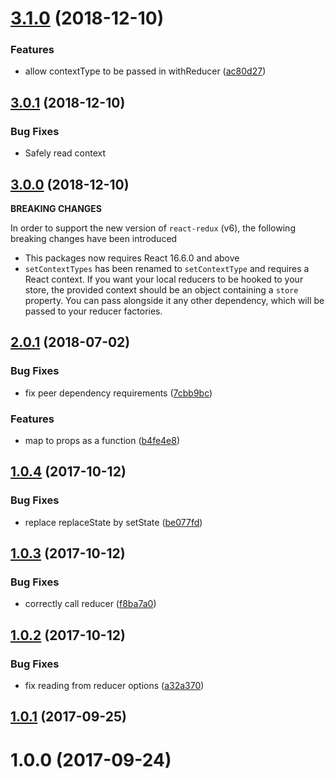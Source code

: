 # [3.1.0](https://github.com/troch/react-local-reducer/compare/v3.0.1...v3.1.0) (2018-12-10)


### Features

* allow contextType to be passed in withReducer ([ac80d27](https://github.com/troch/react-local-reducer/commit/ac80d27))



<a name="3.0.1"></a>
## [3.0.1](https://github.com/troch/react-local-reducer/compare/v3.0.0...v3.0.1) (2018-12-10)

### Bug Fixes

* Safely read context



<a name="3.0.0"></a>
## [3.0.0](https://github.com/troch/react-local-reducer/compare/v2.0.1...v3.0.0) (2018-12-10)

**BREAKING CHANGES**

In order to support the new version of `react-redux` (v6), the following breaking changes have been introduced

- This packages now requires React 16.6.0 and above
- `setContextTypes` has been renamed to `setContextType` and requires a React context. If you want your local reducers to be hooked to your store, the provided context should be an object containing a `store` property. You can pass alongside it any other dependency, which will be passed to your reducer factories.



<a name="2.0.1"></a>
## [2.0.1](https://github.com/troch/react-local-reducer/compare/v1.0.4...v2.0.1) (2018-07-02)


### Bug Fixes

* fix peer dependency requirements ([7cbb9bc](https://github.com/troch/react-local-reducer/commit/7cbb9bc))


### Features

* map to props as a function ([b4fe4e8](https://github.com/troch/react-local-reducer/commit/b4fe4e8))



<a name="1.0.4"></a>
## [1.0.4](https://github.com/troch/react-local-reducer/compare/v1.0.3...v1.0.4) (2017-10-12)


### Bug Fixes

* replace replaceState by setState ([be077fd](https://github.com/troch/react-local-reducer/commit/be077fd))



<a name="1.0.3"></a>
## [1.0.3](https://github.com/troch/react-local-reducer/compare/v1.0.2...v1.0.3) (2017-10-12)


### Bug Fixes

* correctly call reducer ([f8ba7a0](https://github.com/troch/react-local-reducer/commit/f8ba7a0))



<a name="1.0.2"></a>
## [1.0.2](https://github.com/troch/react-local-reducer/compare/v1.0.1...v1.0.2) (2017-10-12)


### Bug Fixes

* fix reading from reducer options ([a32a370](https://github.com/troch/react-local-reducer/commit/a32a370))



<a name="1.0.1"></a>
## [1.0.1](https://github.com/troch/react-local-reducer/compare/v1.0.0...v1.0.1) (2017-09-25)



<a name="1.0.0"></a>
# 1.0.0 (2017-09-24)



